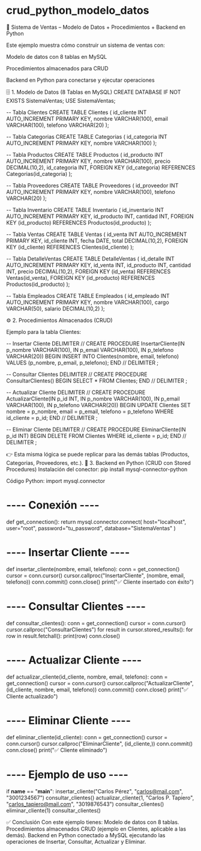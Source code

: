 # crud_python_modelo_datos
📌 Sistema de Ventas – Modelo de Datos + Procedimientos + Backend en Python

Este ejemplo muestra cómo construir un sistema de ventas con:

Modelo de datos con 8 tablas en MySQL

Procedimientos almacenados para CRUD

Backend en Python para conectarse y ejecutar operaciones

🗄️ 1. Modelo de Datos (8 Tablas en MySQL)
CREATE DATABASE IF NOT EXISTS SistemaVentas;
USE SistemaVentas;

-- Tabla Clientes
CREATE TABLE Clientes (
    id_cliente INT AUTO_INCREMENT PRIMARY KEY,
    nombre VARCHAR(100),
    email VARCHAR(100),
    telefono VARCHAR(20)
);

-- Tabla Categorias
CREATE TABLE Categorias (
    id_categoria INT AUTO_INCREMENT PRIMARY KEY,
    nombre VARCHAR(100)
);

-- Tabla Productos
CREATE TABLE Productos (
    id_producto INT AUTO_INCREMENT PRIMARY KEY,
    nombre VARCHAR(100),
    precio DECIMAL(10,2),
    id_categoria INT,
    FOREIGN KEY (id_categoria) REFERENCES Categorias(id_categoria)
);

-- Tabla Proveedores
CREATE TABLE Proveedores (
    id_proveedor INT AUTO_INCREMENT PRIMARY KEY,
    nombre VARCHAR(100),
    telefono VARCHAR(20)
);

-- Tabla Inventario
CREATE TABLE Inventario (
    id_inventario INT AUTO_INCREMENT PRIMARY KEY,
    id_producto INT,
    cantidad INT,
    FOREIGN KEY (id_producto) REFERENCES Productos(id_producto)
);

-- Tabla Ventas
CREATE TABLE Ventas (
    id_venta INT AUTO_INCREMENT PRIMARY KEY,
    id_cliente INT,
    fecha DATE,
    total DECIMAL(10,2),
    FOREIGN KEY (id_cliente) REFERENCES Clientes(id_cliente)
);

-- Tabla DetalleVentas
CREATE TABLE DetalleVentas (
    id_detalle INT AUTO_INCREMENT PRIMARY KEY,
    id_venta INT,
    id_producto INT,
    cantidad INT,
    precio DECIMAL(10,2),
    FOREIGN KEY (id_venta) REFERENCES Ventas(id_venta),
    FOREIGN KEY (id_producto) REFERENCES Productos(id_producto)
);

-- Tabla Empleados
CREATE TABLE Empleados (
    id_empleado INT AUTO_INCREMENT PRIMARY KEY,
    nombre VARCHAR(100),
    cargo VARCHAR(50),
    salario DECIMAL(10,2)
);

⚙️ 2. Procedimientos Almacenados (CRUD)

Ejemplo para la tabla Clientes:

-- Insertar Cliente
DELIMITER //
CREATE PROCEDURE InsertarCliente(IN p_nombre VARCHAR(100), IN p_email VARCHAR(100), IN p_telefono VARCHAR(20))
BEGIN
    INSERT INTO Clientes(nombre, email, telefono) VALUES (p_nombre, p_email, p_telefono);
END //
DELIMITER ;

-- Consultar Clientes
DELIMITER //
CREATE PROCEDURE ConsultarClientes()
BEGIN
    SELECT * FROM Clientes;
END //
DELIMITER ;

-- Actualizar Cliente
DELIMITER //
CREATE PROCEDURE ActualizarCliente(IN p_id INT, IN p_nombre VARCHAR(100), IN p_email VARCHAR(100), IN p_telefono VARCHAR(20))
BEGIN
    UPDATE Clientes 
    SET nombre = p_nombre, email = p_email, telefono = p_telefono 
    WHERE id_cliente = p_id;
END //
DELIMITER ;

-- Eliminar Cliente
DELIMITER //
CREATE PROCEDURE EliminarCliente(IN p_id INT)
BEGIN
    DELETE FROM Clientes WHERE id_cliente = p_id;
END //
DELIMITER ;

👉 Esta misma lógica se puede replicar para las demás tablas (Productos, Categorias, Proveedores, etc.).
🐍 3. Backend en Python (CRUD con Stored Procedures)
Instalación del conector:
pip install mysql-connector-python

Código Python:
import mysql.connector

# ---- Conexión ----
def get_connection():
    return mysql.connector.connect(
        host="localhost",
        user="root",
        password="tu_password",
        database="SistemaVentas"
    )

# ---- Insertar Cliente ----
def insertar_cliente(nombre, email, telefono):
    conn = get_connection()
    cursor = conn.cursor()
    cursor.callproc("InsertarCliente", (nombre, email, telefono))
    conn.commit()
    conn.close()
    print("✅ Cliente insertado con éxito")

# ---- Consultar Clientes ----
def consultar_clientes():
    conn = get_connection()
    cursor = conn.cursor()
    cursor.callproc("ConsultarClientes")
    for result in cursor.stored_results():
        for row in result.fetchall():
            print(row)
    conn.close()

# ---- Actualizar Cliente ----
def actualizar_cliente(id_cliente, nombre, email, telefono):
    conn = get_connection()
    cursor = conn.cursor()
    cursor.callproc("ActualizarCliente", (id_cliente, nombre, email, telefono))
    conn.commit()
    conn.close()
    print("✅ Cliente actualizado")

# ---- Eliminar Cliente ----
def eliminar_cliente(id_cliente):
    conn = get_connection()
    cursor = conn.cursor()
    cursor.callproc("EliminarCliente", (id_cliente,))
    conn.commit()
    conn.close()
    print("✅ Cliente eliminado")


# ---- Ejemplo de uso ----
if __name__ == "__main__":
    insertar_cliente("Carlos Pérez", "carlos@mail.com", "3001234567")
    consultar_clientes()
    actualizar_cliente(1, "Carlos P. Tapiero", "carlos_tapiero@mail.com", "3019876543")
    consultar_clientes()
    eliminar_cliente(1)
    consultar_clientes()

✅ Conclusión
Con este ejemplo tienes:
Modelo de datos con 8 tablas.
Procedimientos almacenados CRUD (ejemplo en Clientes, aplicable a las demás).
Backend en Python conectado a MySQL ejecutando las operaciones de Insertar, Consultar, Actualizar y Eliminar.
